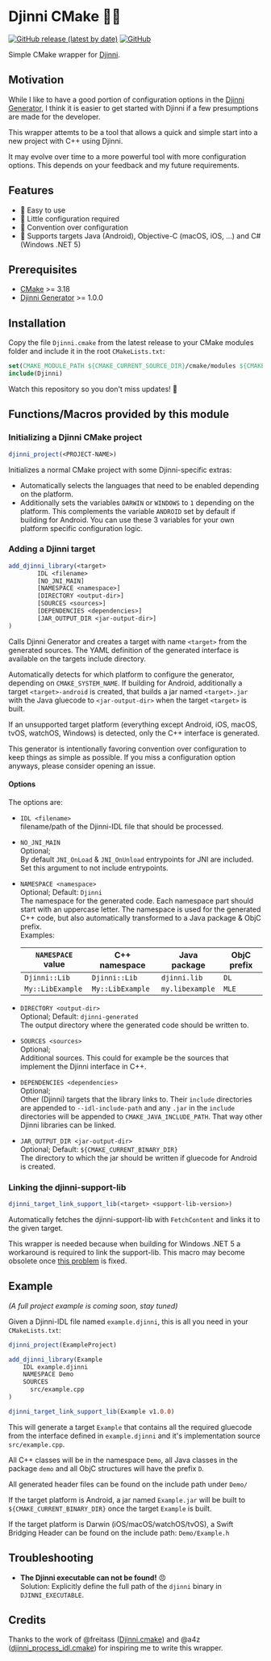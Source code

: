 # Djinni CMake 🧞‍♂️

[![GitHub release (latest by date)](https://img.shields.io/github/v/release/jothepro/djinni-cmake)](https://github.com/jothepro/djinni-cmake/releases/latest)
[![GitHub](https://img.shields.io/github/license/jothepro/djinni-cmake)](https://github.com/jothepro/djinni-cmake/blob/main/LICENSE)

Simple CMake wrapper for [Djinni](https://djinni.xlcpp.dev/).

## Motivation

While I like to have a good portion of configuration options in the [Djinni Generator](https://github.com/cross-language-cpp/djinni-generator), 
I think it is easier to get started with Djinni if a few presumptions are made for the developer.

This wrapper attemts to be a tool that allows a quick and simple start into a new project with C++ using Djinni.

It may evolve over time to a more powerful tool with more configuration options. This depends on your feedback and my future requirements.

## Features

- 🎯 Easy to use
- 🧶 Little configuration required
- 🧩 Convention over configuration
- 🎳 Supports targets Java (Android), Objective-C (macOS, iOS, ...) and C# (Windows .NET 5)

## Prerequisites

- [CMake](https://cmake.org/) >= 3.18
- [Djinni Generator](https://github.com/cross-language-cpp/djinni-generator) >= 1.0.0

## Installation

Copy the file `Djinni.cmake` from the latest release to your CMake modules folder and include it in the root `CMakeLists.txt`:

```cmake
set(CMAKE_MODULE_PATH ${CMAKE_CURRENT_SOURCE_DIR}/cmake/modules ${CMAKE_MODULE_PATH})
include(Djinni)
```

Watch this repository so you don't miss updates! 🔔

## Functions/Macros provided by this module

### Initializing a Djinni CMake project

```cmake
djinni_project(<PROJECT-NAME>)
```

Initializes a normal CMake project with some Djinni-specific extras:

- Automatically selects the languages that need to be enabled depending on the platform.
- Additionally sets the variables `DARWIN` or `WINDOWS` to `1` depending on the platform.
  This complements the variable `ANDROID` set by default if building for Android.
  You can use these 3 variables for your own platform specific configuration logic.

### Adding a Djinni target

```cmake
add_djinni_library(<target> 
        IDL <filename>
        [NO_JNI_MAIN]
        [NAMESPACE <namespace>]
        [DIRECTORY <output-dir>]
        [SOURCES <sources>]
        [DEPENDENCIES <dependencies>]
        [JAR_OUTPUT_DIR <jar-output-dir>]
)
```

Calls Djinni Generator and creates a target with name `<target>` from the generated sources.
The YAML definition of the generated interface is available on the targets include directory.

Automatically detects for which platform to configure the generator, depending on `CMAKE_SYSTEM_NAME`.
If building for Android, additionally a target `<target>-android` is created, that builds a jar named `<target>.jar` with the Java gluecode to `<jar-output-dir>` 
when the target `<target>` is built.

If an  unsupported target platform (everything except Android, iOS, macOS, tvOS, watchOS, Windows) is detected, only the C++ interface is generated.

This generator is intentionally favoring convention over configuration to keep things as simple as possible.
If you miss a configuration option anyways, please consider opening an issue.

#### Options

The options are:

- `IDL <filename>`<br>
  filename/path of the Djinni-IDL file that should be processed.
- `NO_JNI_MAIN`<br>
  Optional;<br>
  By default `JNI_OnLoad` & `JNI_OnUnload` entrypoints for JNI are included. Set this argument to not include entrypoints.
- `NAMESPACE <namespace>`<br>
  Optional; Default: `Djinni`<br>
  The namespace for the generated code. Each namespace part should start with an uppercase letter.
  The namespace is used for the generated C++ code, but also automatically transformed to a Java package & ObjC prefix.<br>
  Examples:
  
  | `NAMESPACE` value | C++ namespace          | Java package           | ObjC prefix |
  | ----------------- | ---------------------- | ---------------------- | ------------|
  | `Djinni::Lib`     | `Djinni::Lib`          | `djinni.lib`           | `DL`        |
  | `My::LibExample`  | `My::LibExample`       | `my.libexample`        | `MLE`       |
  
- `DIRECTORY <output-dir>`<br>
  Optional; Default: `djinni-generated`<br>
  The output directory where the generated code should be written to.
- `SOURCES <sources>` <br>
  Optional; <br>
  Additional sources. This could for example be the sources that implement the Djinni interface in C++.
- `DEPENDENCIES <dependencies>` <br>
  Optional; <br>
  Other (Djinni) targets that the library links to. Their `include` directories are appended to `--idl-include-path` and
  any `.jar` in the `include` directories will be appended to `CMAKE_JAVA_INCLUDE_PATH`. That way other Djinni libraries
  can be linked.
- `JAR_OUTPUT_DIR <jar-output-dir>`<br>
  Optional; Default: `${CMAKE_CURRENT_BINARY_DIR}`<br>
  The directory to which the jar should be written if gluecode for Android is created.
  

### Linking the djinni-support-lib

```cmake
djinni_target_link_support_lib(<target> <support-lib-version>)
```

Automatically fetches the djinni-support-lib with `FetchContent` and links it to the given target.

This wrapper is needed because when building for Windows .NET 5 a workaround is required to link the support-lib.
This macro may become obsolete once [this problem](https://github.com/cross-language-cpp/djinni-support-lib/pull/33) is fixed.

## Example

*(A full project example is coming soon, stay tuned)*

Given a Djinni-IDL file named `example.djinni`, this is all you need in your `CMakeLists.txt`:

```cmake
djinni_project(ExampleProject)

add_djinni_library(Example
    IDL example.djinni
    NAMESPACE Demo
    SOURCES
      src/example.cpp
)

djinni_target_link_support_lib(Example v1.0.0)
```

This will generate a target `Example` that contains all the required gluecode from the interface defined in `example.djinni` and
it's implementation source `src/example.cpp`.

All C++ classes will be in the namespace `Demo`, all Java classes in the package `demo` and all ObjC structures will have the prefix `D`.

All generated header files can be found on the include path under `Demo/`

If the target platform is Android, a jar named `Example.jar` will be built to `${CMAKE_CURRENT_BINARY_DIR}` once the target `Example` is built.

If the target platform is Darwin (iOS/macOS/watchOS/tvOS), a Swift Bridging Header can be found on the include path: `Demo/Example.h`

## Troubleshooting

- **The Djinni executable can not be found!** 😠<br>Solution: Explicitly define the full path of the `djinni` binary in `DJINNI_EXECUTABLE`.

## Credits

Thanks to the work of @freitass ([Djinni.cmake](https://github.com/cross-language-cpp/djinni-support-lib/blob/main/test-suite/Djinni.cmake)) and @a4z ([djinni_process_idl.cmake](https://github.com/cross-language-cpp/djinni-example-cc/blob/main/cmake/djinni_process_idl.cmake))
for inspiring me to write this wrapper.
